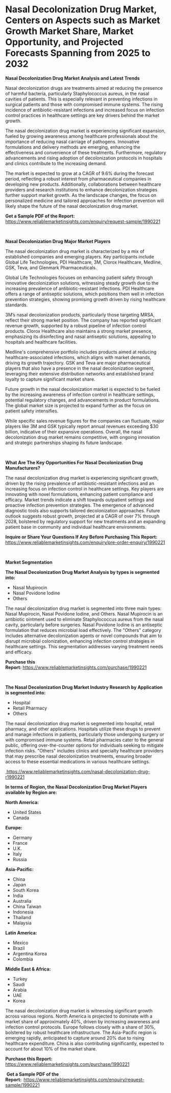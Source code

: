 <p><h1>Nasal Decolonization Drug Market, Centers on Aspects such as Market Growth Market Share, Market Opportunity, and Projected Forecasts Spanning from 2025 to 2032</h1></p><p><strong>Nasal Decolonization Drug Market Analysis and Latest Trends</strong></p>
<p><p>Nasal decolonization drugs are treatments aimed at reducing the presence of harmful bacteria, particularly Staphylococcus aureus, in the nasal cavities of patients. This is especially relevant in preventing infections in surgical patients and those with compromised immune systems. The rising incidence of antibiotic-resistant infections and increased focus on infection control practices in healthcare settings are key drivers behind the market growth.</p><p>The nasal decolonization drug market is experiencing significant expansion, fueled by growing awareness among healthcare professionals about the importance of reducing nasal carriage of pathogens. Innovative formulations and delivery methods are emerging, enhancing the effectiveness and convenience of these treatments. Furthermore, regulatory advancements and rising adoption of decolonization protocols in hospitals and clinics contribute to the increasing demand.</p><p>The market is expected to grow at a CAGR of 9.6% during the forecast period, reflecting a robust interest from pharmaceutical companies in developing new products. Additionally, collaborations between healthcare providers and research institutions to enhance decolonization strategies further support market growth. As the landscape changes, the focus on personalized medicine and tailored approaches for infection prevention will likely shape the future of the nasal decolonization drug market.</p></p>
<p><strong>Get a Sample PDF of the Report:&nbsp;</strong> <a href="https://www.reliablemarketinsights.com/enquiry/request-sample/1990221?utm_campaign=3363&utm_medium=2&utm_source=Github&utm_content=ia&utm_term=13042025&utm_id=nasal-decolonization-drug">https://www.reliablemarketinsights.com/enquiry/request-sample/1990221</a></p>
<p>&nbsp;</p>
<p><strong>Nasal Decolonization Drug Major Market Players</strong></p>
<p><p>The nasal decolonization drug market is characterized by a mix of established companies and emerging players. Key participants include Global Life Technologies, PDI Healthcare, 3M, Clorox Healthcare, Medline, GSK, Teva, and Glenmark Pharmaceuticals. </p><p>Global Life Technologies focuses on enhancing patient safety through innovative decolonization solutions, witnessing steady growth due to the increasing prevalence of antibiotic-resistant infections. PDI Healthcare offers a range of antiseptic solutions, which positions them well in infection prevention strategies, showing promising growth driven by rising healthcare standards.</p><p>3M’s nasal decolonization products, particularly those targeting MRSA, reflect their strong market position. The company has reported significant revenue growth, supported by a robust pipeline of infection control products. Clorox Healthcare also maintains a strong market presence, emphasizing its disinfecting and nasal antiseptic solutions, appealing to hospitals and healthcare facilities.</p><p>Medline's comprehensive portfolio includes products aimed at reducing healthcare-associated infections, which aligns with market demands, driving its growth trajectory. GSK and Teva are major pharmaceutical players that also have a presence in the nasal decolonization segment, leveraging their extensive distribution networks and established brand loyalty to capture significant market share.</p><p>Future growth in the nasal decolonization market is expected to be fueled by the increasing awareness of infection control in healthcare settings, potential regulatory changes, and advancements in product formulations. The global market size is projected to expand further as the focus on patient safety intensifies.</p><p>While specific sales revenue figures for the companies can fluctuate, major players like 3M and GSK typically report annual revenues exceeding $30 billion, indicative of their expansive operations. Overall, the nasal decolonization drug market remains competitive, with ongoing innovation and strategic partnerships shaping its future landscape.</p></p>
<p>&nbsp;</p>
<p><strong>What Are The Key Opportunities For Nasal Decolonization Drug Manufacturers?</strong></p>
<p><p>The nasal decolonization drug market is experiencing significant growth, driven by the rising prevalence of antibiotic-resistant infections and an increasing focus on infection control in healthcare settings. Key players are innovating with novel formulations, enhancing patient compliance and efficacy. Market trends indicate a shift towards outpatient settings and proactive infection prevention strategies. The emergence of advanced diagnostic tools also supports tailored decolonization approaches. Future outlook suggests robust growth, projected at a CAGR of over 7% through 2028, bolstered by regulatory support for new treatments and an expanding patient base in community and individual healthcare environments.</p></p>
<p><strong>Inquire or Share Your Questions If Any Before Purchasing This Report:</strong> <a href="https://www.reliablemarketinsights.com/enquiry/pre-order-enquiry/1990221?utm_campaign=3363&utm_medium=2&utm_source=Github&utm_content=ia&utm_term=13042025&utm_id=nasal-decolonization-drug">https://www.reliablemarketinsights.com/enquiry/pre-order-enquiry/1990221</a></p>
<p>&nbsp;</p>
<p><strong>Market Segmentation</strong></p>
<p><strong>The Nasal Decolonization Drug Market Analysis by types is segmented into:</strong></p>
<p><ul><li>Nasal Mupirocin</li><li>Nasal Povidone Iodine</li><li>Others</li></ul></p>
<p><p>The nasal decolonization drug market is segmented into three main types: Nasal Mupirocin, Nasal Povidone Iodine, and Others. Nasal Mupirocin is an antibiotic ointment used to eliminate Staphylococcus aureus from the nasal cavity, particularly before surgeries. Nasal Povidone Iodine is an antiseptic formulation that reduces microbial load effectively. The "Others" category includes alternative decolonization agents or novel compounds that aim to disrupt microbial colonization, enhancing infection control strategies in healthcare settings. This segmentation addresses varying treatment needs and efficacy.</p></p>
<p><strong>Purchase this Report:&nbsp;</strong><a href="https://www.reliablemarketinsights.com/purchase/1990221?utm_campaign=3363&utm_medium=2&utm_source=Github&utm_content=ia&utm_term=13042025&utm_id=nasal-decolonization-drug">https://www.reliablemarketinsights.com/purchase/1990221</a></p>
<p>&nbsp;</p>
<p><strong>The Nasal Decolonization Drug Market Industry Research by Application is segmented into:</strong></p>
<p><ul><li>Hospital</li><li>Retail Pharmacy</li><li>Others</li></ul></p>
<p><p>The nasal decolonization drug market is segmented into hospital, retail pharmacy, and other applications. Hospitals utilize these drugs to prevent and manage infections in patients, particularly those undergoing surgery or with compromised immune systems. Retail pharmacies cater to the general public, offering over-the-counter options for individuals seeking to mitigate infection risks. "Others" includes clinics and specialty healthcare providers that may prescribe nasal decolonization treatments, ensuring broader access to these essential medications in various healthcare settings.</p></p>
<p><a href="https://www.reliablemarketinsights.com/nasal-decolonization-drug-r1990221?utm_campaign=3363&utm_medium=2&utm_source=Github&utm_content=ia&utm_term=13042025&utm_id=nasal-decolonization-drug">&nbsp;https://www.reliablemarketinsights.com/nasal-decolonization-drug-r1990221</a></p>
<p><strong>In terms of Region, the Nasal Decolonization Drug Market Players available by Region are:</strong></p>
<p>
    <p> <strong> North America: </strong>
        <ul>
            <li>United States</li>
            <li>Canada</li>
        </ul>
        </p> 
    <p> <strong> Europe: </strong>
        <ul>
            <li>Germany</li>
            <li>France</li>
            <li>U.K.</li>
            <li>Italy</li>
            <li>Russia</li>
        </ul>
        </p> 
    <p> <strong> Asia-Pacific: </strong>
        <ul>
            <li>China</li>
            <li>Japan</li>
            <li>South Korea</li>
            <li>India</li>
            <li>Australia</li>
            <li>China Taiwan</li>
            <li>Indonesia</li>
            <li>Thailand</li>
            <li>Malaysia</li>
        </ul>
        </p> 
    <p> <strong> Latin America: </strong>
        <ul>
            <li>Mexico</li>
            <li>Brazil</li>
            <li>Argentina Korea</li>
            <li>Colombia</li>
        </ul>
        </p> 
    <p> <strong> Middle East & Africa: </strong>
        <ul>
            <li>Turkey</li>
            <li>Saudi</li>
            <li>Arabia</li>
            <li>UAE</li>
            <li>Korea</li>
        </ul>
    </p>
    </p>
<p><p>The nasal decolonization drug market is witnessing significant growth across various regions. North America is projected to dominate with a market share of approximately 40%, driven by increasing awareness and infection control protocols. Europe follows closely with a share of 30%, bolstered by robust healthcare infrastructure. The Asia-Pacific region is emerging rapidly, anticipated to capture around 20% due to rising healthcare expenditure. China is also contributing significantly, expected to account for about 10% of the market share.</p></p>
<p><strong>Purchase this Report: </strong><a href="https://www.reliablemarketinsights.com/purchase/1990221?utm_campaign=3363&utm_medium=2&utm_source=Github&utm_content=ia&utm_term=13042025&utm_id=nasal-decolonization-drug">https://www.reliablemarketinsights.com/purchase/1990221</a></p>
<p>&nbsp;<strong>Get a Sample PDF of the Report:&nbsp;&nbsp;</strong><a href="https://www.reliablemarketinsights.com/enquiry/request-sample/1990221?utm_campaign=3363&utm_medium=2&utm_source=Github&utm_content=ia&utm_term=13042025&utm_id=nasal-decolonization-drug">https://www.reliablemarketinsights.com/enquiry/request-sample/1990221</a></p>
<p><strong></strong></p>
<p><p></p><p></p><p></p></p>